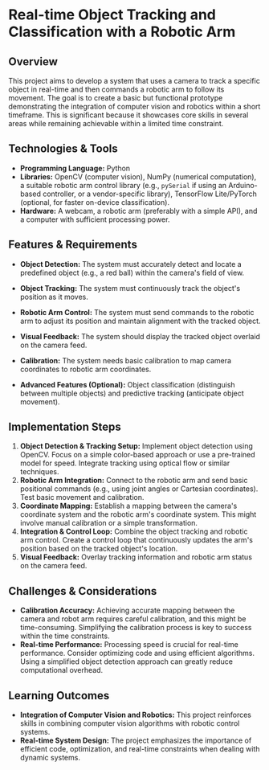 # Real-time Object Tracking and Classification with a Robotic Arm

## Overview

This project aims to develop a system that uses a camera to track a specific object in real-time and then commands a robotic arm to follow its movement.  The goal is to create a basic but functional prototype demonstrating the integration of computer vision and robotics within a short timeframe. This is significant because it showcases core skills in several areas while remaining achievable within a limited time constraint.

## Technologies & Tools

* **Programming Language:** Python
* **Libraries:** OpenCV (computer vision), NumPy (numerical computation), a suitable robotic arm control library (e.g., `pySerial` if using an Arduino-based controller, or a vendor-specific library), TensorFlow Lite/PyTorch (optional, for faster on-device classification).
* **Hardware:** A webcam, a robotic arm (preferably with a simple API), and a computer with sufficient processing power.


## Features & Requirements

- **Object Detection:** The system must accurately detect and locate a predefined object (e.g., a red ball) within the camera's field of view.
- **Object Tracking:**  The system must continuously track the object's position as it moves.
- **Robotic Arm Control:** The system must send commands to the robotic arm to adjust its position and maintain alignment with the tracked object.
- **Visual Feedback:** The system should display the tracked object overlaid on the camera feed.
- **Calibration:**  The system needs basic calibration to map camera coordinates to robotic arm coordinates.


- **Advanced Features (Optional):** Object classification (distinguish between multiple objects) and predictive tracking (anticipate object movement).


## Implementation Steps

1. **Object Detection & Tracking Setup:** Implement object detection using OpenCV.  Focus on a simple color-based approach or use a pre-trained model for speed.  Integrate tracking using optical flow or similar techniques.
2. **Robotic Arm Integration:**  Connect to the robotic arm and send basic positional commands (e.g., using joint angles or Cartesian coordinates). Test basic movement and calibration.
3. **Coordinate Mapping:** Establish a mapping between the camera's coordinate system and the robotic arm's coordinate system. This might involve manual calibration or a simple transformation.
4. **Integration & Control Loop:** Combine the object tracking and robotic arm control. Create a control loop that continuously updates the arm's position based on the tracked object's location.
5. **Visual Feedback:** Overlay tracking information and robotic arm status on the camera feed.


## Challenges & Considerations

- **Calibration Accuracy:** Achieving accurate mapping between the camera and robot arm requires careful calibration, and this might be time-consuming.  Simplifying the calibration process is key to success within the time constraints.
- **Real-time Performance:** Processing speed is crucial for real-time performance.  Consider optimizing code and using efficient algorithms.  Using a simplified object detection approach can greatly reduce computational overhead.


## Learning Outcomes

- **Integration of Computer Vision and Robotics:** This project reinforces skills in combining computer vision algorithms with robotic control systems.
- **Real-time System Design:**  The project emphasizes the importance of efficient code, optimization, and real-time constraints when dealing with dynamic systems.

